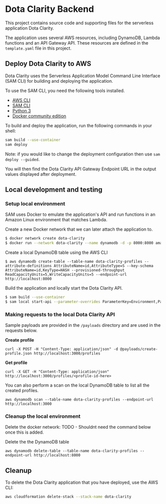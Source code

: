 # Dota Clarity Backend

This project contains source code and supporting files for the serverless application Dota Clarity.

The application uses several AWS resources, including DynamoDB, Lambda functions and an API Gateway API. These resources are defined in the `template.yaml` file in this project.

## Deploy Dota Clarity to AWS

Dota Clarity uses the Serverless Application Model Command Line Interface (SAM CLI) for building and deploying the application. 

To use the SAM CLI, you need the following tools installed.
* [AWS CLI](https://docs.aws.amazon.com/cli/latest/userguide/cli-chap-install.html)
* [SAM CLI](https://docs.aws.amazon.com/serverless-application-model/latest/developerguide/serverless-sam-cli-install.html)
* [Python 3](https://www.python.org/downloads/)
* [Docker community edition](https://hub.docker.com/search/?type=edition&offering=community)

To build and deploy the application, run the following commands in your shell:

```bash
sam build --use-container
sam deploy
```

Note: if you would like to change the deployment configuration then use `sam deploy --guided`.

You will then find the Dota Clarity API Gateway Endpoint URL in the output values displayed after deployment.

## Local development and testing

### Setup local environment

SAM uses Docker to emulate the application's API and run functions in an Amazon Linux environment that matches Lambda. 

Create a new Docker network that we can later attach the application to.

```bash
$ docker network create dota-clarity
$ docker run --network dota-clarity --name dynamodb -d -p 8000:8000 amazon/dynamodb-local
```

Create a local DynamoDB table using the AWS CLI

```
$ aws dynamodb create-table --table-name dota-clarity-profiles --attribute-definitions AttributeName=id,AttributeType=S --key-schema AttributeName=id,KeyType=HASH --provisioned-throughput ReadCapacityUnits=5,WriteCapacityUnits=5 --endpoint-url http://localhost:8000
```

Build the application and locally start the Dota Clarity API.

```bash
$ sam build --use-container
$ sam local start-api --parameter-overrides ParameterKey=Environment,ParameterValue=local ParameterKey=TableName,ParameterValue=dota-clarity-profiles --docker-network dota-clarity
```


### Making requests to the local Dota Clarity API

Sample payloads are provided in the `/payloads` directory and are used in the requests below.

**Create profile**
```
curl -X POST -H "Content-Type: application/json" -d @payloads/create-profile.json http://localhost:3000/profiles
```

**Get profile**
```
curl -X GET -H "Content-Type: application/json" http://localhost:3000/profiles/<profile-id-here>
```

You can also perform a scan on the local DynamoDB table to list all the created profiles.
```
aws dynamodb scan --table-name dota-clarity-profiles --endpoint-url http://localhost:3000
```

### Cleanup the local environment

Delete the docker network:
TODO - Shouldnt need the command below once this is added.

Delete the the DynamoDB table
```
aws dynamodb delete-table --table-name dota-clarity-profiles --endpoint-url http://localhost:8000
```

## Cleanup

To delete the Dota Clarity application that you have deployed, use the AWS CLI: 

```bash
aws cloudformation delete-stack --stack-name dota-clarity
```